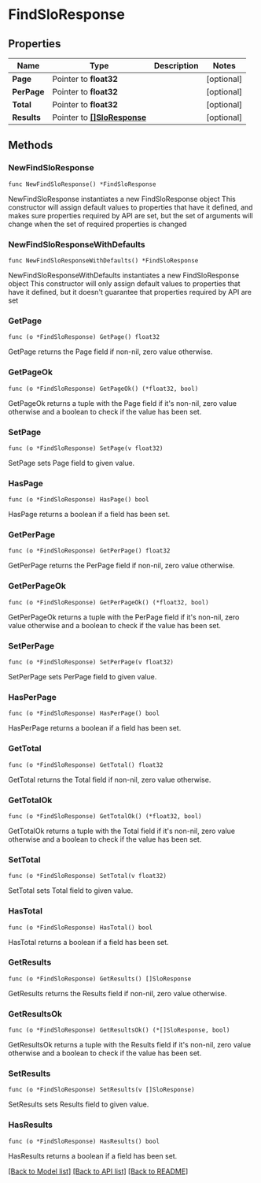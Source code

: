 # FindSloResponse

## Properties

Name | Type | Description | Notes
------------ | ------------- | ------------- | -------------
**Page** | Pointer to **float32** |  | [optional] 
**PerPage** | Pointer to **float32** |  | [optional] 
**Total** | Pointer to **float32** |  | [optional] 
**Results** | Pointer to [**[]SloResponse**](SloResponse.md) |  | [optional] 

## Methods

### NewFindSloResponse

`func NewFindSloResponse() *FindSloResponse`

NewFindSloResponse instantiates a new FindSloResponse object
This constructor will assign default values to properties that have it defined,
and makes sure properties required by API are set, but the set of arguments
will change when the set of required properties is changed

### NewFindSloResponseWithDefaults

`func NewFindSloResponseWithDefaults() *FindSloResponse`

NewFindSloResponseWithDefaults instantiates a new FindSloResponse object
This constructor will only assign default values to properties that have it defined,
but it doesn't guarantee that properties required by API are set

### GetPage

`func (o *FindSloResponse) GetPage() float32`

GetPage returns the Page field if non-nil, zero value otherwise.

### GetPageOk

`func (o *FindSloResponse) GetPageOk() (*float32, bool)`

GetPageOk returns a tuple with the Page field if it's non-nil, zero value otherwise
and a boolean to check if the value has been set.

### SetPage

`func (o *FindSloResponse) SetPage(v float32)`

SetPage sets Page field to given value.

### HasPage

`func (o *FindSloResponse) HasPage() bool`

HasPage returns a boolean if a field has been set.

### GetPerPage

`func (o *FindSloResponse) GetPerPage() float32`

GetPerPage returns the PerPage field if non-nil, zero value otherwise.

### GetPerPageOk

`func (o *FindSloResponse) GetPerPageOk() (*float32, bool)`

GetPerPageOk returns a tuple with the PerPage field if it's non-nil, zero value otherwise
and a boolean to check if the value has been set.

### SetPerPage

`func (o *FindSloResponse) SetPerPage(v float32)`

SetPerPage sets PerPage field to given value.

### HasPerPage

`func (o *FindSloResponse) HasPerPage() bool`

HasPerPage returns a boolean if a field has been set.

### GetTotal

`func (o *FindSloResponse) GetTotal() float32`

GetTotal returns the Total field if non-nil, zero value otherwise.

### GetTotalOk

`func (o *FindSloResponse) GetTotalOk() (*float32, bool)`

GetTotalOk returns a tuple with the Total field if it's non-nil, zero value otherwise
and a boolean to check if the value has been set.

### SetTotal

`func (o *FindSloResponse) SetTotal(v float32)`

SetTotal sets Total field to given value.

### HasTotal

`func (o *FindSloResponse) HasTotal() bool`

HasTotal returns a boolean if a field has been set.

### GetResults

`func (o *FindSloResponse) GetResults() []SloResponse`

GetResults returns the Results field if non-nil, zero value otherwise.

### GetResultsOk

`func (o *FindSloResponse) GetResultsOk() (*[]SloResponse, bool)`

GetResultsOk returns a tuple with the Results field if it's non-nil, zero value otherwise
and a boolean to check if the value has been set.

### SetResults

`func (o *FindSloResponse) SetResults(v []SloResponse)`

SetResults sets Results field to given value.

### HasResults

`func (o *FindSloResponse) HasResults() bool`

HasResults returns a boolean if a field has been set.


[[Back to Model list]](../README.md#documentation-for-models) [[Back to API list]](../README.md#documentation-for-api-endpoints) [[Back to README]](../README.md)


